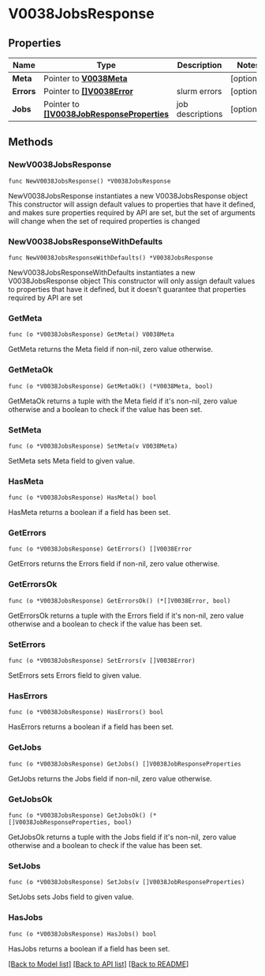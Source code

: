 # V0038JobsResponse

## Properties

Name | Type | Description | Notes
------------ | ------------- | ------------- | -------------
**Meta** | Pointer to [**V0038Meta**](V0038Meta.md) |  | [optional] 
**Errors** | Pointer to [**[]V0038Error**](V0038Error.md) | slurm errors | [optional] 
**Jobs** | Pointer to [**[]V0038JobResponseProperties**](V0038JobResponseProperties.md) | job descriptions | [optional] 

## Methods

### NewV0038JobsResponse

`func NewV0038JobsResponse() *V0038JobsResponse`

NewV0038JobsResponse instantiates a new V0038JobsResponse object
This constructor will assign default values to properties that have it defined,
and makes sure properties required by API are set, but the set of arguments
will change when the set of required properties is changed

### NewV0038JobsResponseWithDefaults

`func NewV0038JobsResponseWithDefaults() *V0038JobsResponse`

NewV0038JobsResponseWithDefaults instantiates a new V0038JobsResponse object
This constructor will only assign default values to properties that have it defined,
but it doesn't guarantee that properties required by API are set

### GetMeta

`func (o *V0038JobsResponse) GetMeta() V0038Meta`

GetMeta returns the Meta field if non-nil, zero value otherwise.

### GetMetaOk

`func (o *V0038JobsResponse) GetMetaOk() (*V0038Meta, bool)`

GetMetaOk returns a tuple with the Meta field if it's non-nil, zero value otherwise
and a boolean to check if the value has been set.

### SetMeta

`func (o *V0038JobsResponse) SetMeta(v V0038Meta)`

SetMeta sets Meta field to given value.

### HasMeta

`func (o *V0038JobsResponse) HasMeta() bool`

HasMeta returns a boolean if a field has been set.

### GetErrors

`func (o *V0038JobsResponse) GetErrors() []V0038Error`

GetErrors returns the Errors field if non-nil, zero value otherwise.

### GetErrorsOk

`func (o *V0038JobsResponse) GetErrorsOk() (*[]V0038Error, bool)`

GetErrorsOk returns a tuple with the Errors field if it's non-nil, zero value otherwise
and a boolean to check if the value has been set.

### SetErrors

`func (o *V0038JobsResponse) SetErrors(v []V0038Error)`

SetErrors sets Errors field to given value.

### HasErrors

`func (o *V0038JobsResponse) HasErrors() bool`

HasErrors returns a boolean if a field has been set.

### GetJobs

`func (o *V0038JobsResponse) GetJobs() []V0038JobResponseProperties`

GetJobs returns the Jobs field if non-nil, zero value otherwise.

### GetJobsOk

`func (o *V0038JobsResponse) GetJobsOk() (*[]V0038JobResponseProperties, bool)`

GetJobsOk returns a tuple with the Jobs field if it's non-nil, zero value otherwise
and a boolean to check if the value has been set.

### SetJobs

`func (o *V0038JobsResponse) SetJobs(v []V0038JobResponseProperties)`

SetJobs sets Jobs field to given value.

### HasJobs

`func (o *V0038JobsResponse) HasJobs() bool`

HasJobs returns a boolean if a field has been set.


[[Back to Model list]](../README.md#documentation-for-models) [[Back to API list]](../README.md#documentation-for-api-endpoints) [[Back to README]](../README.md)


